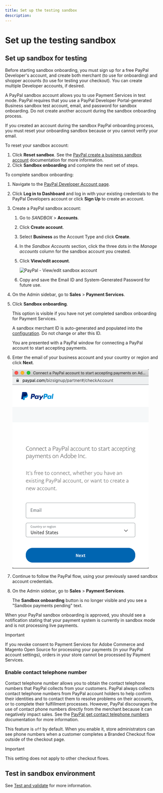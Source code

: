 ```yaml
---
title: Set up the testing sandbox
description: 
---
```

# Set up the testing sandbox

## Set up sandbox for testing

Before starting sandbox onboarding, you must sign up for a free PayPal Developer's account, and create both merchant (to use for onboarding) and shopper accounts (to use for testing your checkout). You can create multiple Developer accounts, if desired.

A PayPal sandbox account allows you to use Payment Services in test mode. PayPal requires that you use a PayPal Developer Portal-generated Business sandbox test account, email, and password for sandbox onboarding. Do not create another account during the sandbox onboarding process.

If you created an account during the sandbox PayPal onboarding process, you must reset your onboarding sandbox because or you cannot verify your email.

To reset your sandbox account:

1. Click **Reset sandbox**. See the [PayPal create a business sandbox account](https://developer.paypal.com/docs/api-basics/sandbox/accounts/#create-a-business-sandbox-account) documentation for more information.
1. Click **Sandbox onboarding** and complete the next set of steps.

To complete sandbox onboarding:

1. Navigate to the [PayPal Developer Account page](https://developer.paypal.com/developer/accounts/).
1. Click **Log in to Dashboard** and log in with your existing credentials to the PayPal Developers account or click **Sign Up** to create an account.
1. Create a PayPal sandbox account:
   1. Go to _SANDBOX_ > **Accounts**.
   1. Click **Create account**.
   1. Select **Business** as the Account Type and click **Create**.
   1. In the _Sandbox Accounts_ section, click the three dots in the _Manage accounts_ column for the sandbox account you created.
   1. Click **View/edit account**.

      ![PayPal - View/edit sandbox account](payment-services/assets/onboarding-viewedit-sandbox.png)

   1. Copy and save the Email ID and System-Generated Password for future use.

1. On the Admin sidebar, go to **Sales** > **Payment Services**.
1. Click **Sandbox onboarding**.

   This option is visible if you have not yet completed sandbox onboarding for Payment Services.

   A sandbox merchant ID is auto-generated and populated into the [configuration](configure-admin.md). Do not change or alter this ID.

   You are presented with a PayPal window for connecting a PayPal account to start accepting payments.

1. Enter the email of your business account and your country or region and click **Next**.

   ![PayPal - Connect PayPal account for payments](assets/paypal-connectacct.png)

1. Continue to follow the PayPal flow, using your previously saved sandbox account credentials.
1. On the Admin sidebar, go to **Sales** > **Payment Services**.

   The **Sandbox onboarding** button is no longer visible and you see a "Sandbox payments pending" text.

  When your PayPal sandbox onboarding is approved, you should see a notification stating that your payment system is currently in sandbox mode and is not processing live payments.

   >[!IMPORTANT]
   >
   >If you revoke consent to Payment Services for Adobe Commerce and Magento Open Source for processing your payments (in your PayPal account settings), orders in your store cannot be processed by Payment Services.

### Enable contact telephone number

Contact telephone number allows you to obtain the contact telephone numbers that PayPal collects from your customers. PayPal always collects contact telephone numbers from PayPal account holders to help confirm their identities and to contact them to resolve problems on their accounts, or to complete their fulfillment processes. However, PayPal discourages the use of contact phone numbers directly from the merchant because it can negatively impact sales. See the [PayPal get contact telephone numbers](https://developer.paypal.com/docs/admin/checkout-settings/#get-contact-telephone-numbers) documentation for more information.

This feature is `off` by default. When you enable it, store administrators can see phone numbers when a customer completes a Branded Checkout flow outside of the checkout page.

>[!IMPORTANT]
>
>This setting does not apply to other checkout flows.

## Test in sandbox environment

See [Test and validate](test-validate.md) for more information.
